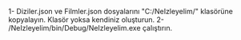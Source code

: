 1- Diziler.json ve Filmler.json dosyalarını "C:/NeIzleyelim/" klasörüne kopyalayın. Klasör yoksa kendiniz oluşturun.
2- /NeIzleyelim/bin/Debug/NeIzleyelim.exe çalıştırın.
